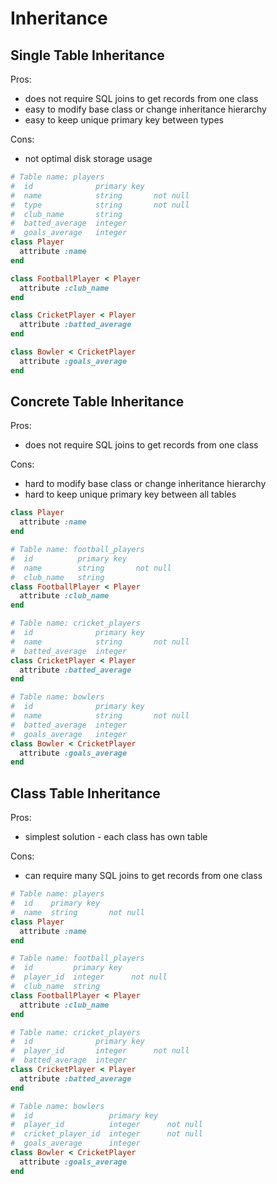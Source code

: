 # Inheritance

## Single Table Inheritance

Pros:
* does not require SQL joins to get records from one class
* easy to modify base class or change inheritance hierarchy
* easy to keep unique primary key between types

Cons:
* not optimal disk storage usage

```ruby
# Table name: players
#  id              primary key
#  name            string       not null
#  type            string       not null
#  club_name       string
#  batted_average  integer
#  goals_average   integer
class Player
  attribute :name
end

class FootballPlayer < Player
  attribute :club_name
end

class CricketPlayer < Player
  attribute :batted_average
end

class Bowler < CricketPlayer
  attribute :goals_average
end
```

## Concrete Table Inheritance

Pros:
* does not require SQL joins to get records from one class

Cons:
* hard to modify base class or change inheritance hierarchy
* hard to keep unique primary key between all tables

```ruby
class Player
  attribute :name
end

# Table name: football_players
#  id          primary key
#  name        string       not null
#  club_name   string
class FootballPlayer < Player
  attribute :club_name
end

# Table name: cricket_players
#  id              primary key
#  name            string       not null
#  batted_average  integer
class CricketPlayer < Player
  attribute :batted_average
end

# Table name: bowlers
#  id              primary key
#  name            string       not null
#  batted_average  integer
#  goals_average   integer
class Bowler < CricketPlayer
  attribute :goals_average
end
```

## Class Table Inheritance

Pros:
* simplest solution - each class has own table

Cons:
* can require many SQL joins to get records from one class

```ruby
# Table name: players
#  id    primary key
#  name  string       not null
class Player
  attribute :name
end

# Table name: football_players
#  id         primary key
#  player_id  integer      not null
#  club_name  string
class FootballPlayer < Player
  attribute :club_name
end

# Table name: cricket_players
#  id              primary key
#  player_id       integer      not null
#  batted_average  integer
class CricketPlayer < Player
  attribute :batted_average
end

# Table name: bowlers
#  id                 primary key
#  player_id          integer      not null
#  cricket_player_id  integer      not null
#  goals_average      integer
class Bowler < CricketPlayer
  attribute :goals_average
end
```
